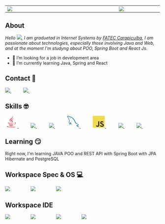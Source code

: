 

<center>
  <table>
    <tr>
        <td><img width="350px" align="left" src="https://github-readme-stats.vercel.app/api?username=andrezasecon&theme=blue-green"/></td>
        <td><img width="350px" align="left" src="https://github-readme-streak-stats.herokuapp.com/?user=andrezasecon&theme=blue-green"</td>
    </tr>   
  </table>
</center>  
   
 ## About
<p>
    <em>
        Hello <img src="https://media.giphy.com/media/hvRJCLFzcasrR4ia7z/giphy.gif" width="20px">, I am graduetad in Internet Systems by <a href="http://www.fateccarapicuiba.edu.br/">FATEC Carapicuíba</a>, I am passionate about technologies, especially those involving Java and Web, and at the moment I'm studyng about POO, Spring Boot and React Js.
    </em>
</p>

<p>

- 🔭 I’m looking for a job in development area
- 🌱 I’m currently learning Java, Spring and React

</p>

## Contact :iphone:

<p align="left">
  
  <a href="(https://www.linkedin.com/in/andreza-secon-b5736788/)">
        <img  src="https://github.com/andrezasecon/img/blob/main/linkedin.svg">
    </a>
    &nbsp;&nbsp;&nbsp;&nbsp;&nbsp;&nbsp;&nbsp;&nbsp;&nbsp;
  <a href="(mailto:andrezasecon@gmail.com)">
        <img  src="https://github.com/andrezasecon/img/blob/main/gmail.svg">
    </a>
    &nbsp;&nbsp;&nbsp;&nbsp;&nbsp;&nbsp;&nbsp;&nbsp;&nbsp;
 
 
    
    
</p>

## Skills :nerd_face:
<p align="left">
   <a href="(https://github.com/andrezasecon/andrezasecon)">
        <img width="40px" src="https://raw.githubusercontent.com/devicons/devicon/master/icons/java/java-plain.svg">
    </a>
    &nbsp;&nbsp;&nbsp;&nbsp;&nbsp;&nbsp;&nbsp;&nbsp;&nbsp;
     <a href="(https://github.com/andrezasecon/andrezasecon)">
        <img width="40px" src="https://github.com/andrezasecon/img/blob/main/html5-original.svg">
    </a>
    &nbsp;&nbsp;&nbsp;&nbsp;&nbsp;&nbsp;&nbsp;&nbsp;&nbsp;
     <a href="(https://github.com/andrezasecon/andrezasecon)">
        <img width="40px"  src="https://github.com/andrezasecon/img/blob/main/css3-original.svg">
    </a>
    &nbsp;&nbsp;&nbsp;&nbsp;&nbsp;&nbsp;&nbsp;&nbsp;&nbsp;
     <a href="(https://github.com/andrezasecon/andrezasecon)">
        <img width="40px"  src="https://raw.githubusercontent.com/devicons/devicon/master/icons/mysql/mysql-original.svg">
    </a>
    &nbsp;&nbsp;&nbsp;&nbsp;&nbsp;&nbsp;&nbsp;&nbsp;&nbsp;
   <a href="(https://github.com/andrezasecon/andrezasecon)">
        <img width="40px"  src="https://raw.githubusercontent.com/devicons/devicon/master/icons/javascript/javascript-original.svg">
    </a>
    &nbsp;&nbsp;&nbsp;&nbsp;&nbsp;&nbsp;&nbsp;&nbsp;&nbsp;
   <a href="(https://github.com/andrezasecon/andrezasecon)">
        <img width="40px"  src="https://github.com/andrezasecon/img/blob/main/git-original.svg">
    </a>
    &nbsp;&nbsp;&nbsp;&nbsp;&nbsp;&nbsp;&nbsp;&nbsp;&nbsp;
   <a href="(https://github.com/andrezasecon/andrezasecon)">
        <img width="40px"  src="https://github.com/andrezasecon/img/blob/main/springio-icon.svg">
    </a>
    &nbsp;&nbsp;&nbsp;&nbsp;&nbsp;&nbsp;&nbsp;&nbsp;&nbsp;
    
     
    
</p>



## Learning :smirk:

Right now, I'm learning JAVA POO and REST API with Spring Boot with JPA Hibernate and PostgreSQL

## Workspace Spec & OS :computer:
<p align="left">
    <img src="https://img.shields.io/badge/core%20i7%2010Th-Dell_Inspiron_15_5000-%230071C5.svg?&style=for-the-badge&logo=intel&logoColor=white">
    &nbsp;&nbsp;&nbsp;&nbsp;&nbsp;&nbsp;&nbsp;&nbsp;&nbsp;&nbsp;&nbsp;&nbsp;&nbsp;&nbsp;&nbsp;
    <img src="https://img.shields.io/badge/Win-10-0B57A4?style=for-the-badge&logo=windows&logoColor=white">
    &nbsp;&nbsp;&nbsp;&nbsp;&nbsp;&nbsp;&nbsp;&nbsp;&nbsp;&nbsp;&nbsp;&nbsp;&nbsp;&nbsp;&nbsp;
    <img src="https://img.shields.io/badge/Ubuntu-20.10-87CF3E?style=for-the-badge&logo=ubuntu&logoColor=white">
</p>

## Workspace IDE
<p align="left">
    <img src="https://img.shields.io/badge/Eclipse-blueviolet?style=for-the-badge&logo=eclipse&logoColor=white">
    &nbsp;&nbsp;&nbsp;&nbsp;&nbsp;&nbsp;&nbsp;&nbsp;&nbsp;&nbsp;&nbsp;&nbsp;&nbsp;&nbsp;&nbsp;
    <img src="https://img.shields.io/badge/Intellij-orange?style=for-the-badge&logo=intellij&logoColor=white">
    &nbsp;&nbsp;&nbsp;&nbsp;&nbsp;&nbsp;&nbsp;&nbsp;&nbsp;&nbsp;&nbsp;&nbsp;&nbsp;&nbsp;&nbsp;
    <img src="https://img.shields.io/badge/VsCode-blue?style=for-the-badge&logo=vscode&logoColor=white">
    &nbsp;&nbsp;&nbsp;&nbsp;&nbsp;&nbsp;&nbsp;&nbsp;&nbsp;&nbsp;&nbsp;&nbsp;&nbsp;&nbsp;&nbsp;
    <img src="https://img.shields.io/badge/STS-4-green?style=for-the-badge&logo=sts&logoColor=white">
</p>



 
